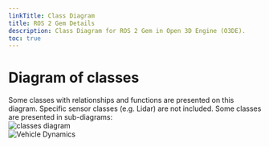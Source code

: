 ```yaml
---
linkTitle: Class Diagram
title: ROS 2 Gem Details
description: Class Diagram for ROS 2 Gem in Open 3D Engine (O3DE).
toc: true
---
```


# Diagram of classes

Some classes with relationships and functions are presented on this diagram. Specific sensor classes (e.g. Lidar) are
not included. Some classes are presented in sub-diagrams:  
![classes diagram](/images/user-guide/gems/ros2/diagram_ros2_gem.svg)  
![Vehicle Dynamics](/images/user-guide/gems/ros2/ROSVehicleDynamics.svg)
